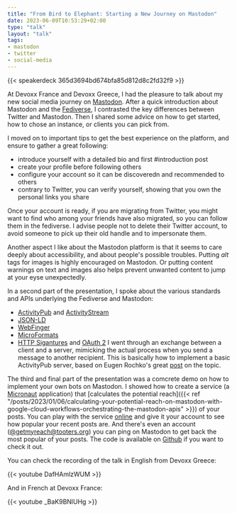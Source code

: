 ```yaml
---
title: "From Bird to Elephant: Starting a New Journey on Mastodon"
date: 2023-06-09T10:53:29+02:00
type: "talk"
layout: "talk"
tags:
- mastodon
- twitter
- social-media
---
```


{{< speakerdeck 365d3694bd674bfa85d812d8c2fd32f9 >}}

At Devoxx France and Devoxx Greece, I had the pleasure to talk about my new social media journey on [Mastodon](https://joinmastodon.org/).
After a quick introduction about Mastodon and the [Fediverse](https://fediverse.party/), I contrasted the key differences between Twitter and Mastodon.
Then I shared some advice on how to get started, how to chose an instance, or clients you can pick from.

I moved on to important tips to get the best experience on the platform, and ensure to gather a great following:
* introduce yourself with a detailed bio and first #introduction post
* create your profile before following others
* configure your account so it can be discoveredn and recommended to others
* contrary to Twitter, you can verify yourself, showing that you own the personal links you share

Once your account is ready, if you are migrating from Twitter, you might want to find who among your friends have also migrated, so you can follow them in the fediverse.
I advise people not to delete their Twitter account, to avoid someone to pick up their old handle and to impersonate them.

Another aspect I like about the Mastodon platform is that it seems to care deeply about accessibility, and about people's possible troubles.
Putting _alt_ tags for images is highly encouraged on Mastodon.
Or putting content warnings on text and images also helps prevent unwanted content to jump at your eyse unexpectedly.

In a second part of the presentation, I spoke about the various standards and APIs underlying the Fediverse and Mastodon:
* [ActivityPub](https://www.w3.org/TR/activitypub/) and [ActivityStream](https://www.w3.org/TR/activitystreams-core/)
* [JSON-LD](https://json-ld.org/)
* [WebFinger](https://webfinger.net/)
* [MicroFormats](http://microformats.org/)
* [HTTP Sigantures](https://oauth.net/http-signatures/) and [OAuth 2](https://oauth.net/2/)
I went through an exchange between a client and a server, mimicking the actual process when you send a message to another recipient.
This is basically how to implement a basic ActivityPub server, based on Eugen Rochko's great [post](https://blog.joinmastodon.org/2018/06/how-to-implement-a-basic-activitypub-server/) on the topic.

The third and final part of the presentation was a comcrete demo on how to implement your own bots on Mastodon.
I showed how to create a service (a [Micronaut](https://micronaut.io/) application) that [calculates the potential reach]({{< ref "/posts/2023/01/06/calculating-your-potential-reach-on-mastodon-with-google-cloud-workflows-orchestrating-the-mastodon-apis" >}}) of your posts.
You can play with the service [online](https://stootistics.web.app/) and give it your account to see how popular your recent posts are.
And there's even an account ([@getmyreach@tooters.org](https://tooters.org/@getmyreach)) you can ping on Mastodon to get back the most popular of your posts.
The code is available on [Github](https://github.com/glaforge/stootistics) if you want to check it out.

You can check the recording of the talk in English from Devoxx Greece:

{{< youtube DafHAmlzWUM >}}

And in French at Devoxx France:

{{< youtube _BaK9BNlUHg >}}

